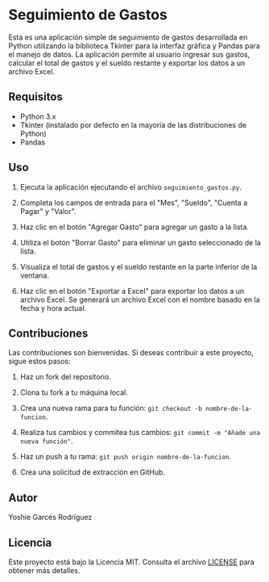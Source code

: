 
# Seguimiento de Gastos

Esta es una aplicación simple de seguimiento de gastos desarrollada en Python utilizando la biblioteca Tkinter para la interfaz gráfica y Pandas para el manejo de datos. La aplicación permite al usuario ingresar sus gastos, calcular el total de gastos y el sueldo restante
y exportar los datos a un archivo Excel.

## Requisitos

- Python 3.x
- Tkinter (instalado por defecto en la mayoría de las distribuciones de Python)
- Pandas


## Uso

1. Ejecuta la aplicación ejecutando el archivo `seguimiento_gastos.py`.

2. Completa los campos de entrada para el "Mes", "Sueldo", "Cuenta a Pagar" y "Valor".

3. Haz clic en el botón "Agregar Gasto" para agregar un gasto a la lista.

4. Utiliza el botón "Borrar Gasto" para eliminar un gasto seleccionado de la lista.

5. Visualiza el total de gastos y el sueldo restante en la parte inferior de la ventana.

6. Haz clic en el botón "Exportar a Excel" para exportar los datos a un archivo Excel. Se generará un archivo Excel con el nombre basado en la fecha y hora actual.


## Contribuciones

Las contribuciones son bienvenidas. Si deseas contribuir a este proyecto, sigue estos pasos:

1. Haz un fork del repositorio.

2. Clona tu fork a tu máquina local.

3. Crea una nueva rama para tu función: `git checkout -b nombre-de-la-funcion`.

4. Realiza tus cambios y commitea tus cambios: `git commit -m "Añade una nueva función"`.

5. Haz un push a tu rama: `git push origin nombre-de-la-funcion`.

6. Crea una solicitud de extracción en GitHub.

## Autor

Yoshie Garcés Rodríguez

## Licencia

Este proyecto está bajo la Licencia MIT. Consulta el archivo [LICENSE](LICENSE) para obtener más detalles.


